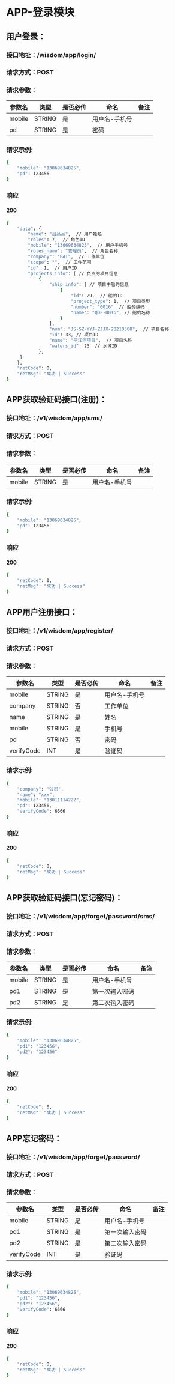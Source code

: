 # APP-登录模块

## 用户登录：

### 接口地址：/wisdom/app/login/

### 请求方式：POST

### 请求参数：

| 参数名 | 类型   | 是否必传 | 命名          | 备注 |
| ------ | ------ | -------- | ------------- | ---- |
| mobile | STRING | 是       | 用户名-手机号 |      |
| pd     | STRING | 是       | 密码          |      |

### 请求示例:

```bash
{
    "mobile": "13069634825",
    "pd": 123456
}
```

### 响应

#### 200

```bash
{
    "data": {
        "name": "吕品品",  // 用户姓名
        "roles": 7,  // 角色ID
        "mobile": "13069634825",  // 用户手机号
        "roles_name": "管理员",  // 角色名称
        "company": "BAT",  // 工作单位
        "scope": "",  // 工作范围
        "id": 1,  // 用户ID
        "projects_info": [ // 负责的项目信息
            {
                "ship_info": [ // 项目中船的信息
                    {
                        "id": 29,  // 船的ID
                        "project_type": 1,  // 项目类型
                        "number": "0016"  // 船的编码
                        "name": "QDF-0016", // 船的名称
                    }
                ],
                "num": "JS-SZ-YYJ-ZJJX-20210508",  // 项目名称
                "id": 33, // 项目ID
                "name": "平江河项目",  // 项目名称
                "waters_id": 23  // 水域ID
            },
     ]
    },
    "retCode": 0,
    "retMsg": "成功 | Success"
}
```

## APP获取验证码接口(注册)：

### 接口地址：/v1/wisdom/app/sms/

### 请求方式：POST

### 请求参数：

| 参数名 | 类型   | 是否必传 | 命名          | 备注 |
| ------ | ------ | -------- | ------------- | ---- |
| mobile | STRING | 是       | 用户名-手机号 |      |

### 请求示例:

```bash
{
    "mobile": "13069634825",
    "pd": 123456
}
```

### 响应

#### 200

```bash
{
    "retCode": 0,
    "retMsg": "成功 | Success"
}
```

## APP用户注册接口：

### 接口地址：/v1/wisdom/app/register/

### 请求方式：POST

### 请求参数：

| 参数名     | 类型   | 是否必传 | 命名          | 备注 |
| ---------- | ------ | -------- | ------------- | ---- |
| mobile     | STRING | 是       | 用户名-手机号 |      |
| company    | STRING | 否       | 工作单位      |      |
| name       | STRING | 是       | 姓名          |      |
| mobile     | STRING | 是       | 手机号        |      |
| pd         | STRING | 否       | 密码          |      |
| verifyCode | INT    | 是       | 验证码        |      |

### 请求示例:

```bash
{
    "company": "公司",
    "name": "xxx",
    "mobile": "13011114222",
    "pd": 123456,
    "verifyCode": 6666
}
```

### 响应

#### 200

```bash
{
    "retCode": 0,
    "retMsg": "成功 | Success"
}
```

## APP获取验证码接口(忘记密码)：

### 接口地址：/v1/wisdom/app/forget/password/sms/

### 请求方式：POST

### 请求参数：

| 参数名 | 类型   | 是否必传 | 命名           | 备注 |
| ------ | ------ | -------- | -------------- | ---- |
| mobile | STRING | 是       | 用户名-手机号  |      |
| pd1    | STRING | 是       | 第一次输入密码 |      |
| pd2    | STRING | 是       | 第二次输入密码 |      |

### 请求示例:

```bash
{
    "mobile": "13069634825",
    "pd1": "123456",
    "pd2": "123456"
}
```

### 响应

#### 200

```bash
{
    "retCode": 0,
    "retMsg": "成功 | Success"
}
```

## APP忘记密码：

### 接口地址：/v1/wisdom/app/forget/password/

### 请求方式：POST

### 请求参数：

| 参数名     | 类型   | 是否必传 | 命名           | 备注 |
| ---------- | ------ | -------- | -------------- | ---- |
| mobile     | STRING | 是       | 用户名-手机号  |      |
| pd1        | STRING | 是       | 第一次输入密码 |      |
| pd2        | STRING | 是       | 第二次输入密码 |      |
| verifyCode | INT    | 是       | 验证码         |      |

### 请求示例:

```bash
{
    "mobile": "13069634825",
    "pd1": "123456",
    "pd2": "123456",
    "verifyCode": 6666
}
```

### 响应

#### 200

```bash
{
    "retCode": 0,
    "retMsg": "成功 | Success"
}
```

